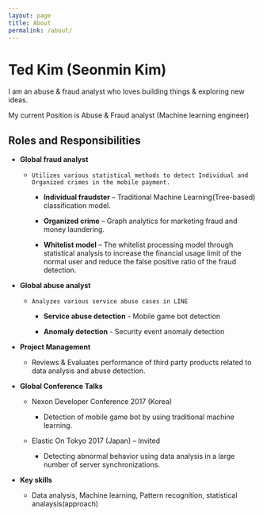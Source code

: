 ```yaml
---
layout: page
title: About
permalink: /about/
---
```


# Ted Kim (Seonmin Kim)

I am an abuse & fraud analyst who loves building things & exploring new ideas.

My current Position is Abuse & Fraud analyst (Machine learning engineer) 

## Roles and Responsibilities


- **Global fraud analyst**

    - `Utilizes various statistical methods to detect Individual and Organized crimes in the mobile payment.`
    
        - **Individual fraudster** – Traditional Machine Learning(Tree-based) classification model.
            
        - **Organized crime** – Graph analytics for marketing fraud and money laundering.
            
        - **Whitelist model** – The whitelist processing model through statistical analysis to increase the financial usage limit of the normal user and reduce the false positive ratio of the fraud detection.
      
- **Global abuse analyst**

   - `Analyzes various service abuse cases in LINE`
        
        - **Service abuse detection** - Mobile game bot detection
        
        - **Anomaly detection** -  Security event anomaly detection

- **Project Management**
    
    - Reviews & Evaluates performance of third party products related to data analysis and abuse detection.

- **Global Conference Talks**
    
    - Nexon Developer Conference 2017 (Korea)
        
        - Detection of mobile game bot by using traditional machine learning. 
      
    - Elastic On Tokyo 2017 (Japan) – Invited 
    
        - Detecting abnormal behavior using data analysis in a large number of server synchronizations.


- **Key skills** 

    - Data analysis, Machine learning, Pattern recognition, statistical analaysis(approach)

